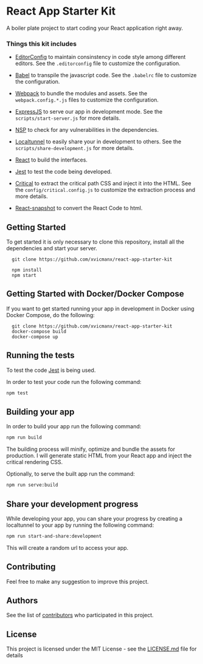 # React App Starter Kit

A boiler plate project to start coding your React application right away.

### Things this kit includes

* [EditorConfig](http://editorconfig.org/) to maintain consinstency in code style among different editors. See the `.editorconfig` file to customize the configuration.

* [Babel](https://babeljs.io/) to transpile the javascript code. See the `.babelrc` file to customize the configuration.

* [Webpack](https://webpack.js.org/) to bundle the modules and assets. See the `webpack.config.*.js` files to customize the configuration.

* [ExpressJS](https://expressjs.com/) to serve our app in development mode. See the `scripts/start-server.js` for more details.

* [NSP](https://nodesecurity.io/) to check for any vulnerabilities in the dependencies.


* [Localtunnel](https://github.com/localtunnel/localtunnel) to easily share your in development to others.
See the `scripts/share-development.js` for more details.

* [React](https://reactjs.org/) to build the interfaces.

* [Jest](https://facebook.github.io/jest/) to test the code being developed.

* [Critical](https://github.com/addyosmani/critical) to extract the critical path CSS  and inject it into  the HTML. See the `config/critical.config.js` to customize the extraction process and more details.

* [React-snapshot](https://github.com/geelen/react-snapshot) to convert the React Code to html.



## Getting Started

To get started it is only necessary to clone this repository, install all the dependencies and start your server.

```
  git clone https://github.com/xvicmanx/react-app-starter-kit

  npm install
  npm start
```


## Getting Started with Docker/Docker Compose

If you want to get started running your app in development in Docker using Docker Compose, do the following:

```
  git clone https://github.com/xvicmanx/react-app-starter-kit
  docker-compose build
  docker-compose up
```

## Running the tests

To test the code [Jest](https://facebook.github.io/jest/) is being used.

In order to test your code run the following command: 
```bash
npm test
```

## Building your app

In order to build your app run the following command: 
```bash
npm run build
```

The building process will minify, optimize and bundle the assets for production. I will generate static HTML from your React app and inject the critical rendering CSS.

Optionally, to serve the built app run the command: 
```bash
npm run serve:build
```

## Share your development progress

While developing your app, you can share your progress by creating a localtunnel to your app by running the following command: 
```bash
npm run start-and-share:development
```

This will create a random url to access your app.


## Contributing

Feel free to make any suggestion to improve this project.


## Authors

See the list of [contributors](https://github.com/xvicmanx/react-app-starter-kit/contributors) who participated in this project.

## License

This project is licensed under the MIT License - see the [LICENSE.md](LICENSE.md) file for details
